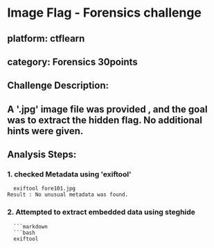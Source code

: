 # Image Flag - Forensics challenge

## platform: ctflearn 

## category: Forensics   30points

## Challenge Description:
A '.jpg' image file was provided , and the goal was to extract the hidden flag.
No additional hints were given.
----

## Analysis Steps:
### 1. checked Metadata using 'exiftool' 
      exiftool fore101.jpg  
    Result : No unusual metadata was found.
### 2. Attempted to extract embedded data using steghide
      ```markdown
      ```bash
      exiftool

      



 
